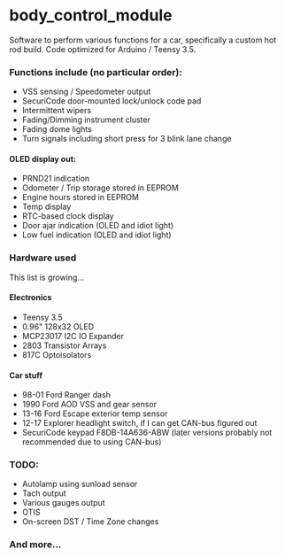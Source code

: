 # body_control_module

Software to perform various functions for a car, specifically a custom hot rod build. Code optimized for Arduino / Teensy 3.5.


### Functions include (no particular order):

* VSS sensing / Speedometer output
* SecuriCode door-mounted lock/unlock code pad
* Intermittent wipers
* Fading/Dimming instrument cluster
* Fading dome lights
* Turn signals including short press for 3 blink lane change

#### OLED display out:

* PRND21 indication
* Odometer / Trip storage stored in EEPROM
* Engine hours stored in EEPROM
* Temp display
* RTC-based clock display
* Door ajar indication (OLED and idiot light)
* Low fuel indication (OLED and idiot light)

### Hardware used
This list is growing...

  #### Electronics
  * Teensy 3.5
  * 0.96" 128x32 OLED
  * MCP23017 I2C IO Expander
  * 2803 Transistor Arrays
  * 817C Optoisolators
  #### Car stuff
  * 98-01 Ford Ranger dash
  * 1990 Ford AOD VSS and gear sensor
  * 13-16 Ford Escape exterior temp sensor
  * 12-17 Explorer headlight switch, if I can get CAN-bus figured out
  * SecuriCode keypad F8DB-14A636-ABW (later versions probably not recommended due to using CAN-bus)


### TODO:

* Autolamp using sunload sensor
* Tach output
* Various gauges output
* OTIS
* On-screen DST / Time Zone changes

### And more...
